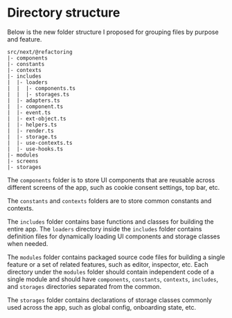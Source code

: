 # Directory structure

Below is the new folder structure I proposed for grouping files by purpose and feature.

```
src/next/@refactoring
|- components
|- constants
|- contexts
|- includes
|  |- loaders
|  |  |- components.ts
|  |  |- storages.ts
|  |- adapters.ts
|  |- component.ts
|  |- event.ts
|  |- ext-object.ts
|  |- helpers.ts
|  |- render.ts
|  |- storage.ts
|  |- use-contexts.ts
|  |- use-hooks.ts
|- modules
|- screens
|- storages
```

The `components` folder is to store UI components that are reusable across different screens of the app, such as cookie consent settings, top bar, etc.

The `constants` and `contexts` folders are to store common constants and contexts.

The `includes` folder contains base functions and classes for building the entire app. The `loaders` directory inside the `includes` folder contains definition files for dynamically loading UI components and storage classes when needed.

The `modules` folder contains packaged source code files for building a single feature or a set of related features, such as editor, inspector, etc. Each directory under the `modules` folder should contain independent code of a single module and should have `components`, `constants`, `contexts`, `includes`, and `storages` directories separated from the common.

The `storages` folder contains declarations of storage classes commonly used across the app, such as global config, onboarding state, etc.
